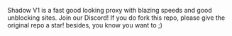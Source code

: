 Shadow V1 is a fast good looking proxy with blazing speeds and good unblocking sites.
Join our Discord!
If you do fork this repo, please give the original repo a star!  besides, you know you want to ;)
